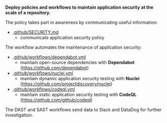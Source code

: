 **Deploy policies and workflows to maintain application security at the scale of a repository.**

The policy takes part in awareness by communicating useful information:
- [.github/SECURITY.md](.github/SECURITY.md)
  - communicate application security policy
  
The workflow automates the maintenance of application security:
- [.github/workflows/dependabot.yml](.github/workflows/dependabot.yml)
  - maintain open-source dependencies with **Dependabot** (https://github.com/dependabot)
- [.github/workflows/nuclei.yml](.github/workflows/nuclei.yml)
  - maintain dynamic application security testing with **Nuclei** (https://github.com/projectdiscovery/nuclei)
- [.github/workflows/codeql.yml](.github/workflows/codeql.yml)
  - maintain static application security testing with **CodeQL** (https://github.com/github/codeql)

The DAST and SAST workflows send data to Slack and DataDog for further investigation.
